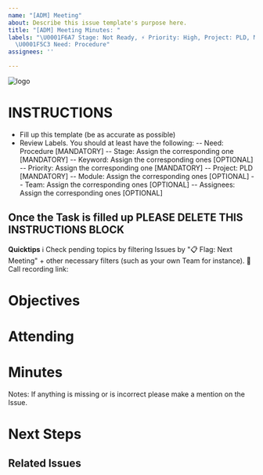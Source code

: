 ```yaml
---
name: "[ADM] Meeting"
about: Describe this issue template's purpose here.
title: "[ADM] Meeting Minutes: "
labels: "\U0001F6A7 Stage: Not Ready, ⚡ Priority: High, Project: PLD, Module: ADM,
  \U0001F5C3 Need: Procedure"
assignees: ''

---
```


![logo](https://user-images.githubusercontent.com/9198668/85232285-68543380-b430-11ea-8353-1aafb79baf78.png) 

# INSTRUCTIONS
- Fill up this template (be as accurate as possible)
- Review Labels. You should at least have the following:
 -- Need: Procedure [MANDATORY]
 -- Stage: Assign the corresponding one [MANDATORY]
 -- Keyword: Assign the corresponding ones [OPTIONAL]
 -- Priority: Assign the corresponding one [MANDATORY] 
 -- Project: PLD [MANDATORY]
 -- Module: Assign the corresponding ones [OPTIONAL]
 -- Team: Assign the corresponding ones [OPTIONAL]
 -- Assignees: Assign the corresponding ones [OPTIONAL]

Once the Task is filled up PLEASE DELETE THIS INSTRUCTIONS BLOCK
---

**Quicktips**
ℹ Check pending topics by filtering Issues by "📋 Flag: Next Meeting" + other necessary filters (such as your own Team for instance).
🎥 Call recording link: 

# Objectives


# Attending


# Minutes



Notes: If anything is missing or is incorrect please make a mention on the Issue.


# Next Steps


## Related Issues
